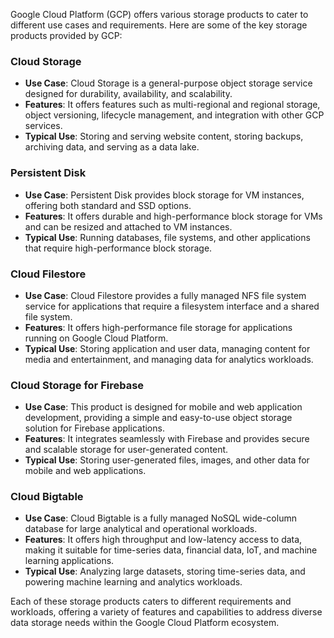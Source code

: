 Google Cloud Platform (GCP) offers various storage products to cater to different use cases and requirements. Here are some of the key storage products provided by GCP:

### Cloud Storage
- **Use Case**: Cloud Storage is a general-purpose object storage service designed for durability, availability, and scalability.
- **Features**: It offers features such as multi-regional and regional storage, object versioning, lifecycle management, and integration with other GCP services.
- **Typical Use**: Storing and serving website content, storing backups, archiving data, and serving as a data lake.

### Persistent Disk
- **Use Case**: Persistent Disk provides block storage for VM instances, offering both standard and SSD options.
- **Features**: It offers durable and high-performance block storage for VMs and can be resized and attached to VM instances.
- **Typical Use**: Running databases, file systems, and other applications that require high-performance block storage.

### Cloud Filestore
- **Use Case**: Cloud Filestore provides a fully managed NFS file system service for applications that require a filesystem interface and a shared file system.
- **Features**: It offers high-performance file storage for applications running on Google Cloud Platform.
- **Typical Use**: Storing application and user data, managing content for media and entertainment, and managing data for analytics workloads.

### Cloud Storage for Firebase
- **Use Case**: This product is designed for mobile and web application development, providing a simple and easy-to-use object storage solution for Firebase applications.
- **Features**: It integrates seamlessly with Firebase and provides secure and scalable storage for user-generated content.
- **Typical Use**: Storing user-generated files, images, and other data for mobile and web applications.

### Cloud Bigtable
- **Use Case**: Cloud Bigtable is a fully managed NoSQL wide-column database for large analytical and operational workloads.
- **Features**: It offers high throughput and low-latency access to data, making it suitable for time-series data, financial data, IoT, and machine learning applications.
- **Typical Use**: Analyzing large datasets, storing time-series data, and powering machine learning and analytics workloads.

Each of these storage products caters to different requirements and workloads, offering a variety of features and capabilities to address diverse data storage needs within the Google Cloud Platform ecosystem.